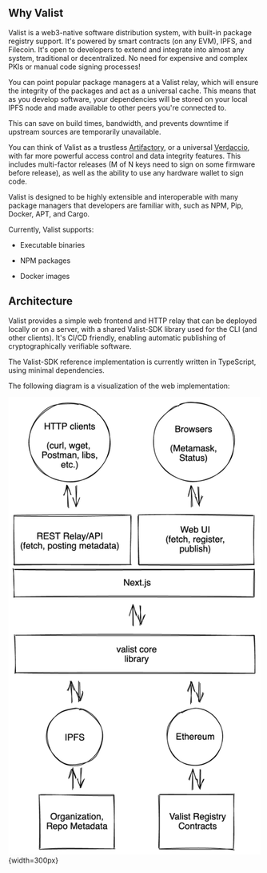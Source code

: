 ## Why Valist

Valist is a web3-native software distribution system, with built-in package registry support. It's powered by smart contracts (on any EVM), IPFS, and Filecoin. It's open to developers to extend and integrate into almost any system, traditional or decentralized. No need for expensive and complex PKIs or manual code signing processes!

You can point popular package managers at a Valist relay, which will ensure the integrity of the packages and act as a universal cache. This means that as you develop software, your dependencies will be stored on your local IPFS node and made available to other peers you're connected to.

This can save on build times, bandwidth, and prevents downtime if upstream sources are temporarily unavailable.

You can think of Valist as a trustless [Artifactory](https://jfrog.com/artifactory/), or a universal [Verdaccio](https://verdaccio.org/), with far more powerful access control and data integrity features. This includes multi-factor releases (M of N keys need to sign on some firmware before release), as well as the ability to use any hardware wallet to sign code.

Valist is designed to be highly extensible and interoperable with many package managers that developers are familiar with, such as NPM, Pip, Docker, APT, and Cargo.

Currently, Valist supports:

* Executable binaries

* NPM packages

* Docker images

## Architecture

Valist provides a simple web frontend and HTTP relay that can be deployed locally or on a server, with a shared Valist-SDK library used for the CLI (and other clients). It's CI/CD friendly, enabling automatic publishing of cryptographically verifiable software.

The Valist-SDK reference implementation is currently written in TypeScript, using minimal dependencies.

The following diagram is a visualization of the web implementation:

![Valist Architecture](img/current-implementation.png){width=300px}
